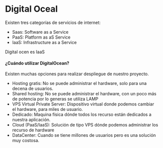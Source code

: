 # Digital Oceal

Existen tres categorías de servicios de internet:
* Saas: Software as a Service
* PaaS: Platform as aS Service
* IaaS: Infrastructure as a Service

Digital ocen es IaaS

#### ¿Cuándo utilizar DigitalOcean?
Existen muchas opciones para realizar despliegue de nuestro proyecto.

* Hosting gratis: No se puede administrar el hardware, solo para una decena de usuarios.
* Shared hosting: No se puede administrar el hardware, con un poco más de potencia por lo generas se utiliza LAMP
* VPS Virtual Private Server: Dispositivo virtual donde podemos cambiar el hardware, para miles de usuario.
* Dedicado: Maquina física dónde todos los recurso están dedicados a nuestra aplicación.
* Cloud (PaaS/IaaS): Solución de tipo VPS dónde podemos administrar los recurso de hardware
* DataCenter: Cuando se tiene millones de usuarios pero es una solución muy costosa.